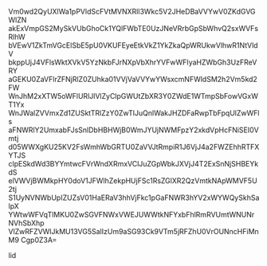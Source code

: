 Vm0wd2QyUXlWa1pPVldScFVtMVNXRll3Wkc5V2JHeDBaVVYwV0ZKdGVGWlZN
akExVmpGS2MySkVUbGhoCk1YQlFWbTE0UzJNeVRrbGpSbWhvQ2sxWVFsRlhW
bVEwV1ZkTmVGcElSbE5pU0VKUFEyeEtkVkZ1YkZkaQpWRUkwVlhwR1NtVldV
bkppUjJ4VFlsWktXVkV5YzNkbFJrNXpVbXhrYVFwWFIyaHZWbGh3UzFReVRY
aGEKU0ZaVFlrZFNjRlZ0ZUhka01VVjVaVVYwYWsxcmNFWldSM2h2Vm5kd2FW
WnJhM2xXTW5oWFlURlJlVlZyClpGWUtZbXR3Y0ZWdE1WTmpSbFowVGxWT1Yx
WnJWalZVVmxZd1ZUSktTRlZzY0ZwTlJuQnlWakJHZDFaRwpTbFpqUlZwWFls
aFNWRlY2UmxabFJsSnlDbHBHWjB0WmJYUjNWMFpzY2xkdVpHcFNiSEI0Vmtj
d05WWXgKU25KV2FsWmhWbGRTU0ZaVVJtRmpiR1J6VjJ4a2FWZEhhRTFXYTJS
clpESkdWd3BYYmtwcFVrWndXRmxVClJuZGpWbkJXVjJ4T2ExSnNjSHBEYkdS
elVWVjBWMkpHY0doV1JFWlhZekpHUjFSc1RsZGlXR2QzVmtkNApWMVF5U2tj
S1UyNVNWbUpIZUZsV01HaERaV3hhVjFkc1pGaFNWR3hYV2xWYWQySkhSalpX
YWtwWFVqTlMKU0ZwSGVFNWxVWEJUWWtkNFYxbFhlRmRVUmtWNUNrNVhSbXhp
VlZwRFZVWlJkMU13VG5SalIzUm9aSG93Ck9VTm5jRFZhU0VrOUNncHFiMnM9
Cgp0Z3A=

lid